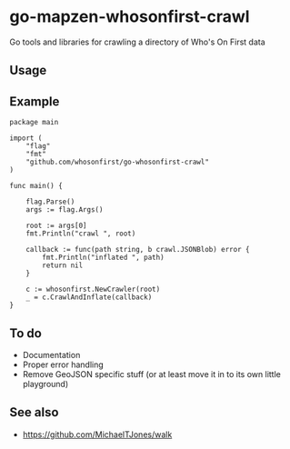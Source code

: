 # go-mapzen-whosonfirst-crawl

Go tools and libraries for crawling a directory of Who's On First data

## Usage

## Example

```
package main

import (
	"flag"
	"fmt"
	"github.com/whosonfirst/go-whosonfirst-crawl"
)

func main() {

	flag.Parse()
	args := flag.Args()

	root := args[0]
	fmt.Println("crawl ", root)

	callback := func(path string, b crawl.JSONBlob) error {
		fmt.Println("inflated ", path)
		return nil
	}

	c := whosonfirst.NewCrawler(root)
	_ = c.CrawlAndInflate(callback)
}
```

## To do

* Documentation
* Proper error handling
* Remove GeoJSON specific stuff (or at least move it in to its own little playground)

## See also

* https://github.com/MichaelTJones/walk